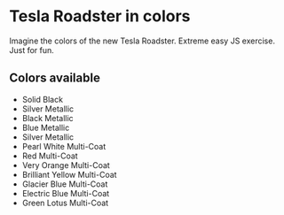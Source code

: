 # Tesla Roadster in colors
Imagine the colors of the new Tesla Roadster.
Extreme easy JS exercise.
Just for fun.

## Colors available
* Solid Black
* Silver Metallic
* Black Metallic
* Blue Metallic
* Silver Metallic
* Pearl White Multi-Coat
* Red Multi-Coat
* Very Orange Multi-Coat
* Brilliant Yellow Multi-Coat
* Glacier Blue Multi-Coat
* Electric Blue Multi-Coat
* Green Lotus Multi-Coat
